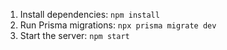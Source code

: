 
1. Install dependencies: `npm install`
2. Run Prisma migrations: `npx prisma migrate dev`
3. Start the server: `npm start`

